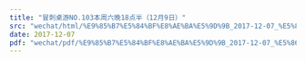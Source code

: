 ```yaml
---
title: "冒刺桌游NO.103本周六晚18点半（12月9日）"
src: "wechat/html/%E9%85%B7%E5%84%BF%E8%AE%BA%E5%9D%9B_2017-12-07_%E5%86%92%E5%88%BA%E6%A1%8C%E6%B8%B8NO.103%E6%9C%AC%E5%91%A8%E5%85%AD%E6%99%9A18%E7%82%B9%E5%8D%8A%EF%BC%8812%E6%9C%889%E6%97%A5%EF%BC%89.html"
date: 2017-12-07
pdf: "wechat/pdf/%E9%85%B7%E5%84%BF%E8%AE%BA%E5%9D%9B_2017-12-07_%E5%86%92%E5%88%BA%E6%A1%8C%E6%B8%B8NO.103%E6%9C%AC%E5%91%A8%E5%85%AD%E6%99%9A18%E7%82%B9%E5%8D%8A%EF%BC%8812%E6%9C%889%E6%97%A5%EF%BC%89.pdf"
---
```

